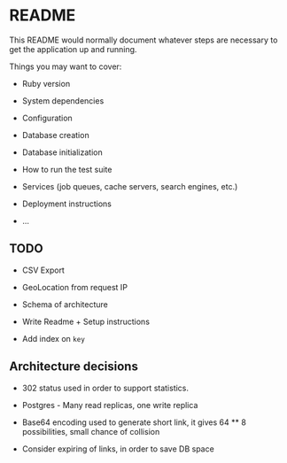 # README

This README would normally document whatever steps are necessary to get the
application up and running.

Things you may want to cover:

* Ruby version

* System dependencies

* Configuration

* Database creation

* Database initialization

* How to run the test suite

* Services (job queues, cache servers, search engines, etc.)

* Deployment instructions

* ...

## TODO

* CSV Export

* GeoLocation from request IP

* Schema of architecture

* Write Readme + Setup instructions

* Add index on `key`


## Architecture decisions

* 302 status used in order to support statistics.

* Postgres - Many read replicas, one write replica

* Base64 encoding used to generate short link, it gives 64 ** 8 possibilities, small chance of collision

* Consider expiring of links, in order to save DB space


